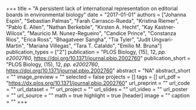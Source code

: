 +++
title = "A persistent lack of international representation on editorial boards in environmental biology"
date = "2017-01-01"
authors = ["Johanna Espin", "Sebastian Palmas", "Farah Carrasco-Rueda", "Kristina Riemer", "Pablo E. Allen", "Nathan Berkebile", "Kirsten A. Hecht", "Kay Kastner-Wilcox", "Mauricio M. Nunez-Regueiro", "Candice Prince", "Constanza Rios", "Erica Ross", "Bhagatveer Sangha", "Tia Tyler", "Judit Ungvari-Martin", "Mariana Villegas", "Tara T. Cataldo", "Emilio M. Bruna"]
publication_types = ["2"]
publication = "PLOS Biology, (15), 12, _pp. e2002760_, https://doi.org/10.1371/journal.pbio.2002760"
publication_short = "PLOS Biology, (15), 12, _pp. e2002760_, https://doi.org/10.1371/journal.pbio.2002760"
abstract = "NA"
abstract_short = ""
image_preview = ""
selected = false
projects = []
tags = []
url_pdf = "https://dx.plos.org/10.1371/journal.pbio.2002760"
url_preprint = ""
url_code = ""
url_dataset = ""
url_project = ""
url_slides = ""
url_video = ""
url_poster = ""
url_source = ""
math = true
highlight = true
[header]
image = ""
caption = ""
+++
